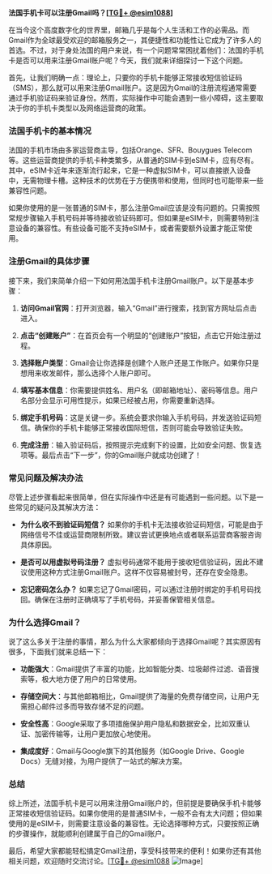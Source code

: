 **法国手机卡可以注册Gmail吗？[[TG💪+ @esim1088](https://t.me/s/esim1088)]**

在当今这个高度数字化的世界里，邮箱几乎是每个人生活和工作的必需品。而Gmail作为全球最受欢迎的邮箱服务之一，其便捷性和功能性让它成为了许多人的首选。不过，对于身处法国的用户来说，有一个问题常常困扰着他们：法国的手机卡是否可以用来注册Gmail账户呢？今天，我们就来详细探讨一下这个问题。

首先，让我们明确一点：理论上，只要你的手机卡能够正常接收短信验证码（SMS），那么就可以用来注册Gmail账户。这是因为Gmail的注册流程通常需要通过手机验证码来验证身份。然而，实际操作中可能会遇到一些小障碍，这主要取决于你的手机卡类型以及网络运营商的政策。

### 法国手机卡的基本情况

法国的手机市场由多家运营商主导，包括Orange、SFR、Bouygues Telecom等。这些运营商提供的手机卡种类繁多，从普通的SIM卡到eSIM卡，应有尽有。其中，eSIM卡近年来逐渐流行起来，它是一种虚拟SIM卡，可以直接嵌入设备中，无需物理卡槽。这种技术的优势在于方便携带和使用，但同时也可能带来一些兼容性问题。

如果你使用的是一张普通的SIM卡，那么注册Gmail应该是没有问题的。只需按照常规步骤输入手机号码并等待接收验证码即可。但如果是eSIM卡，则需要特别注意设备的兼容性。有些设备可能不支持eSIM卡，或者需要额外设置才能正常使用。

### 注册Gmail的具体步骤

接下来，我们来简单介绍一下如何用法国手机卡注册Gmail账户。以下是基本步骤：

1. **访问Gmail官网**：打开浏览器，输入“Gmail”进行搜索，找到官方网址后点击进入。
   
2. **点击“创建账户”**：在首页会有一个明显的“创建账户”按钮，点击它开始注册过程。

3. **选择账户类型**：Gmail会让你选择是创建个人账户还是工作账户。如果你只是想用来收发邮件，那么选择个人账户即可。

4. **填写基本信息**：你需要提供姓名、用户名（即邮箱地址）、密码等信息。用户名部分会显示可用性提示，如果已经被占用，你需要重新选择。

5. **绑定手机号码**：这是关键一步。系统会要求你输入手机号码，并发送验证码短信。确保你的手机卡能够正常接收国际短信，否则可能会导致验证失败。

6. **完成注册**：输入验证码后，按照提示完成剩下的设置，比如安全问题、恢复选项等。最后点击“下一步”，你的Gmail账户就成功创建了！

### 常见问题及解决办法

尽管上述步骤看起来很简单，但在实际操作中还是有可能遇到一些问题。以下是一些常见的疑问及其解决方法：

- **为什么收不到验证码短信？**
  如果你的手机卡无法接收验证码短信，可能是由于网络信号不佳或运营商限制所致。建议尝试更换地点或者联系运营商客服咨询具体原因。

- **是否可以用虚拟号码注册？**
  虚拟号码通常不能用于接收短信验证码，因此不建议使用这种方式注册Gmail账户。这样不仅容易被封号，还存在安全隐患。

- **忘记密码怎么办？**
  如果忘记了Gmail密码，可以通过注册时绑定的手机号码找回。确保在注册时正确填写了手机号码，并妥善保管相关信息。

### 为什么选择Gmail？

说了这么多关于注册的事情，那么为什么大家都倾向于选择Gmail呢？其实原因有很多，下面我们就来总结一下：

- **功能强大**：Gmail提供了丰富的功能，比如智能分类、垃圾邮件过滤、语音搜索等，极大地方便了用户的日常使用。
  
- **存储空间大**：与其他邮箱相比，Gmail提供了海量的免费存储空间，让用户无需担心邮件过多而导致存储不足的问题。

- **安全性高**：Google采取了多项措施保护用户隐私和数据安全，比如双重认证、加密传输等，让用户更加放心地使用。

- **集成度好**：Gmail与Google旗下的其他服务（如Google Drive、Google Docs）无缝对接，为用户提供了一站式的解决方案。

### 总结

综上所述，法国手机卡是可以用来注册Gmail账户的，但前提是要确保手机卡能够正常接收短信验证码。如果你使用的是普通SIM卡，一般不会有太大问题；但如果使用的是eSIM卡，则需要注意设备的兼容性。无论选择哪种方式，只要按照正确的步骤操作，就能顺利创建属于自己的Gmail账户。

最后，希望大家都能轻松搞定Gmail注册，享受科技带来的便利！如果你还有其他相关问题，欢迎随时交流讨论。[[TG💪+ @esim1088](https://t.me/s/esim1088) ![Image](https://i.postimg.cc/4NQfJmqS/Snipaste-2025-05-13-00-14-12.png)]